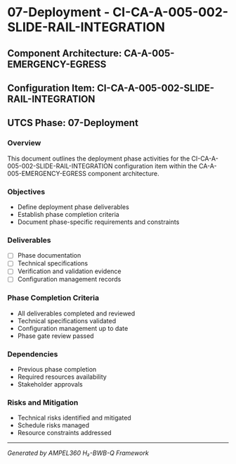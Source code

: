 # 07-Deployment - CI-CA-A-005-002-SLIDE-RAIL-INTEGRATION

## Component Architecture: CA-A-005-EMERGENCY-EGRESS
## Configuration Item: CI-CA-A-005-002-SLIDE-RAIL-INTEGRATION
## UTCS Phase: 07-Deployment

### Overview
This document outlines the deployment phase activities for the CI-CA-A-005-002-SLIDE-RAIL-INTEGRATION configuration item within the CA-A-005-EMERGENCY-EGRESS component architecture.

### Objectives
- Define deployment phase deliverables
- Establish phase completion criteria
- Document phase-specific requirements and constraints

### Deliverables
- [ ] Phase documentation
- [ ] Technical specifications
- [ ] Verification and validation evidence
- [ ] Configuration management records

### Phase Completion Criteria
- All deliverables completed and reviewed
- Technical specifications validated
- Configuration management up to date
- Phase gate review passed

### Dependencies
- Previous phase completion
- Required resources availability
- Stakeholder approvals

### Risks and Mitigation
- Technical risks identified and mitigated
- Schedule risks managed
- Resource constraints addressed

---
*Generated by AMPEL360 H₂-BWB-Q Framework*

